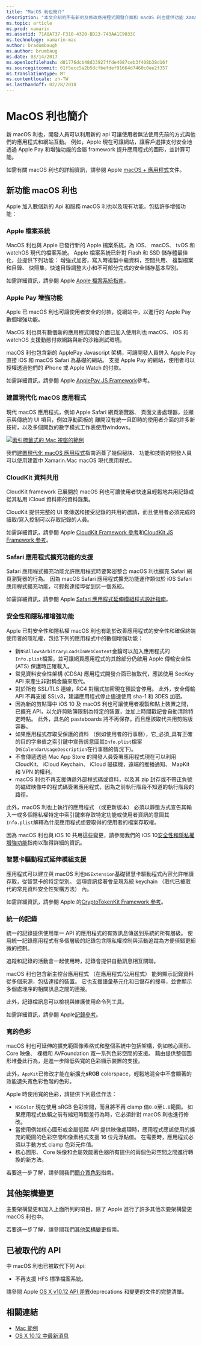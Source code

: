 ```yaml
---
title: "MacOS 利也簡介"
description: "本文介紹的所有新的及修改應用程式開發介面和 macOS 利也提供功能 Xamarin.Mac 開發人員。"
ms.topic: article
ms.prod: xamarin
ms.assetid: 71A8A737-F310-4320-BD23-743AA1E9033C
ms.technology: xamarin-mac
author: bradumbaugh
ms.author: brumbaug
ms.date: 03/14/2017
ms.openlocfilehash: d81776dcb48d33927ffde4087ceb3f408b38d16f
ms.sourcegitcommit: 61f5ecc5a2b5dcfbefdef91664d7460c0ee2f357
ms.translationtype: MT
ms.contentlocale: zh-TW
ms.lasthandoff: 02/28/2018
---
```

# <a name="introduction-to-macos-sierra"></a>MacOS 利也簡介

新 macOS 利也，開發人員可以利用新的 api 可讓使用者無法使用先前的方式與他們的應用程式和網站互動。 例如，Apple 現在可讓網站，讓客戶選擇支付安全地透過 Apple Pay 和增強功能的金屬 framework 提升應用程式的圖形，並計算可能。 

如需有關 macOS 利也的詳細資訊，請參閱 Apple [macOS + 應用程式](https://developer.apple.com/macos/)文件。

<a name="Whats-New-in-macOS-Sierra" />

## <a name="whats-new-in-macos-sierra"></a>新功能 macOS 利也

Apple 加入數個新的 Api 和服務 macOS 利也以及現有功能，包括許多增強功能：

<a name="Apple-File-System" />

### <a name="apple-file-system"></a>Apple 檔案系統

MacOS 利也與 Apple 已發行新的 Apple 檔案系統，為 iOS、 macOS、 tvOS 和 watchOS 現代的檔案系統。 Apple 檔案系統已針對 Flash 和 SSD 儲存體最佳化，並提供下列功能： 增強式加密，寫入時複製中繼資料，空間共用、 複製檔案和目錄、 快照集，快速目錄調整大小和不可部分完成的安全儲存基本型別。

如需詳細資訊，請參閱 Apple [Apple 檔案系統指南](https://developer.apple.com/library/prerelease/content/documentation/FileManagement/Conceptual/APFS_Guide/Introduction/Introduction.html#//apple_ref/doc/uid/TP40016999)。

<a name="Apple-Pay-Enhancements" />

### <a name="apple-pay-enhancements"></a>Apple Pay 增強功能

Apple 已 macOS 利也可讓使用者安全的付款，從網站中，以進行的 Apple Pay 數個增強功能。

MacOS 利也具有數個新的應用程式開發介面已加入使用利也 macOS、 iOS 和 watchOS 支援動態付款網路與新的沙箱測試環境。

macOS 利也包含新的 ApplePay Javascript 架構，可讓開發人員併入 Apple Pay 直接 iOS 和 macOS Safari 為基礎的網站。 支援 Apple Pay 的網站，使用者可以授權透過他們的 iPhone 或 Apple Watch 的付款。

如需詳細資訊，請參閱 Apple [ApplePay JS Framework](https://developer.apple.com/reference/applepayjs)參考。

<a name="Building-Modern-macOS-Apps" />

### <a name="building-modern-macos-apps"></a>建置現代化 macOS 應用程式

現代 macOS 應用程式，例如 Apple Safari 網頁瀏覽器、 頁面文書處理器，並顯示與傳統的 UI 項目，例如浮動面板的 離開沒有統一且即時的使用者介面的許多新技術，以及多個開啟的數字模式工作表使用windows。

[ ![索引標籤式的 Mac 視窗的範例](images/content08.png)](images/content08.png)

我們[建置現代化 macOS 應用程式](~/mac/platform/introduction-to-macos-sierra/modern-cocoa-apps.md)指南涵蓋了幾個秘訣、 功能和技術的開發人員可以使用建置中 Xamarin.Mac macOS 現代應用程式。

<a name="CloudKit-Data-Sharing" />

### <a name="cloudkit-data-sharing"></a>CloudKit 資料共用

CloudKit framework 已展開於 macOS 利也可讓使用者快速且輕鬆地共用記錄或從其私用 iCloud 資料庫的資料錄集。

CloudKit 提供完整的 UI 來傳送和接受記錄的共用的邀請，而且使用者必須完成的讀取/寫入控制可以存取記錄的人員。

<!--To find out more, please see our [CloudKit Data Sharing](~/mac/platform-features/introduction-to-macos-sierra/cloudkit-data-sharing/) guide.-->

如需詳細資訊，請參閱 Apple [CloudKit Framework 參考](https://developer.apple.com/reference/clockkit)和[CloudKit JS Framework 參考](https://developer.apple.com/reference/cloudkitjs)。

<a name="Safari-App-Extensions-Support" />

### <a name="safari-app-extensions-support"></a>Safari 應用程式擴充功能的支援

Safari 應用程式擴充功能允許應用程式時要緊密整合 macOS 利也擴充 Safari 網頁瀏覽器的行為。 因為 macOS Safari 應用程式擴充功能運作類似於 iOS Safari 應用程式擴充功能，可輕鬆連接埠從到另一個系統。

如需詳細資訊，請參閱 Apple [Safari 應用程式延伸模組程式設計指南](https://developer.apple.com/library/prerelease/content/documentation/NetworkingInternetWeb/Conceptual/SafariAppExtension_PG/index.html#//apple_ref/doc/uid/TP40017319)。

<a name="Security-and-Privacy-Enhancements" />

### <a name="security-and-privacy-enhancements"></a>安全性和隱私權增強功能

Apple 已對安全性和隱私權 macOS 利也有助於改善應用程式的安全性和確保終端使用者的隱私權，包括下列的應用程式中的數個增強功能：

- 新`NSAllowsArbitraryLoadsInWebContent`金鑰可以加入應用程式的`Info.plist`檔案，並可讓網頁應用程式的其餘部分仍啟用 Apple 傳輸安全性 (ATS) 保護時正確載入。
- 常見資料安全性架構 (CDSA) 應用程式開發介面已被取代，應該使用 SecKey API 來產生非對稱金鑰來取代。
- 對於所有 SSL/TLS 連線，RC4 對稱式加密現在預設會停用。 此外，安全傳輸 API 不再支援 SSLv3，建議應用程式停止儘速使用 sha-1 和 3DES 加密。
- 因為新的剪貼簿中 iOS 10 及 macOS 利也可讓使用者複製和貼上裝置之間，已擴充 API，以允許剪貼簿限制為特定的裝置，並加上時間戳記會自動清除特定時點。 此外，具名的 pasteboards 將不再保存，而且應該取代共用剪貼版容器。
- 如果應用程式存取受保護的資料 （例如使用者的行事曆），它_必須_具有正確的目的字串值之索引鍵中宣告該意圖其`Info.plist`檔案 (`NSCalendarUsageDescription`在行事曆的情況下)。
- 不會傳遞透過 Mac App Store 的開發人員簽署應用程式現在可以利用 CloudKit、 iCloud Keychain、 iCloud 磁碟機，遠端的推播通知、 MapKit 和 VPN 的權利。
- macOS 利也不再支援傳遞外部程式碼或資料，以及其 zip 封存或不帶正負號的磁碟映像中的程式碼簽署應用程式，因為之前執行階段不知道的執行階段的路徑。

此外，macOS 利也上執行的應用程式 （或更新版本） 必須以靜態方式宣告其輸入一或多個隱私權特定中索引鍵來存取特定功能或使用者資訊的意圖其`Info.plist`解釋為什麼應用程式想要取得的使用者的檔案存取權。

因為 macOS 利也與 iOS 10 共用這些變更，請參閱我們的 iOS 10[安全性和隱私權增強功能](~/ios/app-fundamentals/security-privacy.md)指南以取得詳細的資訊。

<a name="Smart-Card-Driver-Extension-Support" />

### <a name="smart-card-driver-extension-support"></a>智慧卡驅動程式延伸模組支援

應用程式可以建立與 macOS 利也`NSExtension`基礎智慧卡驅動程式內容允許唯讀存取，從智慧卡的特定型別。 這項資訊接著會呈現系統 keychain （取代已被取代的常見資料安全性架構方法） 內。

如需詳細資訊，請參閱 Apple 的[CryptoTokenKit Framework 參考](https://developer.apple.com/reference/cryptotokenkit)。

<a name="Unified-Logging" />

### <a name="unified-logging"></a>統一的記錄

統一的記錄提供使用單一 API 的應用程式的有效訊息傳送到系統的所有層級。 使用統一記錄應用程式有多個層級的記錄包含隱私權控制與活動追蹤為方便偵錯更細微的控制。 

追蹤和記錄的活動會一起使用時，記錄會提供自動訊息相互關聯。

macOS 利也包含新主控台應用程式 （在應用程式/公用程式） 能夠顯示記錄資料從多個來源，包括連接的裝置。 它也支援語彙基元化和已儲存的搜尋，並會顯示多個處理序的相關訊息之間的連接。

此外，記錄檔訊息可以檢視與維護使用命令列工具。

如需詳細資訊，請參閱 Apple[記錄參考](https://developer.apple.com/reference/os/1891852-logging)。

<a name="Wide-Color" />

### <a name="wide-color"></a>寬的色彩

macOS 利也可延伸的擴充範圍像素格式和整個系統中包括架構，例如核心圖形、 Core 映像、 裸機和 AVFoundation 寬一系列色彩空間的支援。 藉由提供整個圖形堆疊此行為，是進一步降低與寬的色彩顯示裝置的支援。

此外，`AppKit`已修改才能在新擴充**sRGB** colorspace，輕鬆地混合中不會顯著的效能遺失寬色彩色階的色彩。

Apple 時使用寬的色彩，請提供下列最佳作法：

- `NSColor` 現在使用 sRGB 色彩空間，而且將不再 clamp 值`0.0`至`1.0`範圍。 如果應用程式依賴之前有縮短時間差行為時，它必須針對 macOS 利也進行修改。
- 當使用例如核心圖形或金屬低階 API 提供映像處理時，應用程式應該使用的擴充的範圍的色彩空間和像素格式支援 16 位元浮點值。 在需要時，應用程式必須以手動方式 clamp 色彩元件值。
- 核心圖形、 Core 映像和金屬效能著色器所有提供的兩個色彩空間之間進行轉換的新方法。

若要進一步了解，請參閱我們[簡介寬色彩](~/ios/platform/wide-color.md)指南。

<a name="Additional-Framework-Changes" />

## <a name="additional-framework-changes"></a>其他架構變更

主要架構變更和加入上面所列的項目，除了 Apple 進行了許多其他次要架構變更 macOS 利也中。

若要進一步了解，請參閱我們[其他架構變更](~/mac/platform/introduction-to-macos-sierra/additional-framework-changes.md)指南。

<a name="Deprecated-APIs" />

## <a name="deprecated-apis"></a>已被取代的 API

中 macOS 利也已被取代下列 Api:

- 不再支援 HFS 標準檔案系統。

請參閱 Apple [OS X v10.12 API 差異](https://developer.apple.com/library/prerelease/content/releasenotes/Miscellaneous/APIDiffsMacOS10_12/index.html)deprecations 和變更的文件的完整清單。

## <a name="related-links"></a>相關連結

- [Mac 範例](https://developer.xamarin.com/samples/mac/)
- [OS X 10.12 中最新消息](https://developer.apple.com/library/prerelease/content/releasenotes/MacOSX/WhatsNewInOSX/Articles/OSXv10.html#//apple_ref/doc/uid/TP40017145-SW1)
